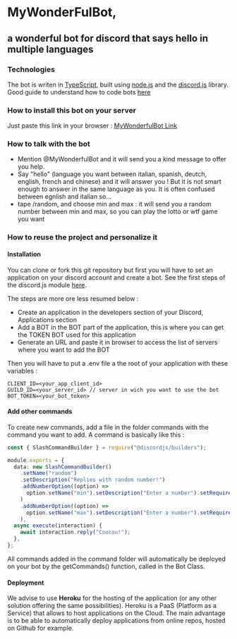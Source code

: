 # MyWonderFulBot,
## a wonderful bot for discord that says hello in multiple languages

### Technologies

The bot is writen in [TypeScript](https://www.typescriptlang.org/), built using [node.js](https://nodejs.org/en/) and the [discord.js](https://discord.js.org/#/) library.
Good guide to understand how to code bots [here](https://discordjs.guide/)


### How to install this bot on your server

Just paste this link in your browser :
[MyWonderfulBot Link](https://discord.com/oauth2/authorize?client_id=951392211700969524&permissions=2048&scope=bot%20applications.commands)

### How to talk with the bot

- Mention @MyWonderfulBot and it will send you a kind message to offer you help.
- Say "hello" (language you want between italian, spanish, deutch, english, french and chinese) and it will answer you ! But it is not smart enough to answer in the same language as you. It is often confused between egnlish and italian so...
- tape /random, and choose min and max : it will send you a random number between min and max, so you can play the lotto or wtf game you want


### How to reuse the project and personalize it

#### Installation

You can clone or fork this git repository but first you will have to set an application on your discord account and create a bot. See the first steps of the discord.js module [here](https://discordjs.guide/preparations/).

The steps are more ore less resumed below :

 - Create an application in the developers section of your Discord, Applications section
 - Add a BOT in the BOT part of the application, this is where you can get the TOKEN BOT used for this application
 - Generate an URL and paste it in browser to access the list of servers where you want to add the BOT

Then you will have to put a .env file a the root of your application with these variables :

```
CLIENT_ID=<your_app_client_id>
GUILD_ID=<your_server_id> // server in wich you want to use the bot
BOT_TOKEN=<your_bot_token>
```

#### Add other commands

To create new commands, add a file in the folder commands with the command you want to add.
A command is basically like this : 
```typescript
const { SlashCommandBuilder } = require("@discordjs/builders");

module.exports = {
  data: new SlashCommandBuilder()
    .setName("random")
    .setDescription("Replies with random number!")
    .addNumberOption((option) =>
      option.setName("min").setDescription("Enter a number").setRequired(true)
    )
    .addNumberOption((option) =>
      option.setName("max").setDescription("Enter a number").setRequired(true)
    ),
  async execute(interaction) {
    await interaction.reply("Coucou!");
  },
};

```
All commands added in the command folder will automatically be deployed on your bot by the getCommands() function, called in the Bot Class.

#### Deployment

We advise to use **Heroku** for the hosting of the application (or any other solution offering the same possibilities).
Heroku is a PaaS (Platform as a Service) that allows to host applications on the Cloud. The main advantage is to be able to automatically deploy applications from online repos, hosted on Github for example.
